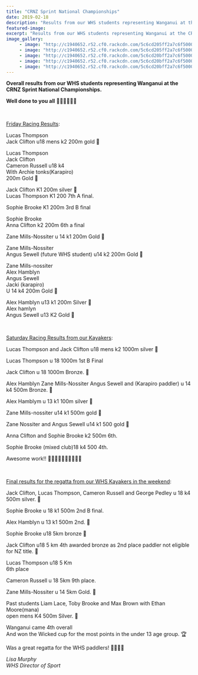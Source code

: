 ```yaml
---
title: "CRNZ Sprint National Championships"
date: 2019-02-18
description: "Results from our WHS students representing Wanganui at the CRNZ Sprint National Championships..."
featured-image: 
excerpt: "Results from our WHS students representing Wanganui at the CRNZ Sprint National Championships."
image_gallery:
     - image: "http://c1940652.r52.cf0.rackcdn.com/5c6cd205ff2a7c6f500003cc/51849604_1195507497265021_2916920386174058496_n.jpg"
     - image: "http://c1940652.r52.cf0.rackcdn.com/5c6cd205ff2a7c6f500003c9/51818538_1195507380598366_741374487013883904_o.jpg"
     - image: "http://c1940652.r52.cf0.rackcdn.com/5c6cd20bff2a7c6f500003d5/52392554_1195507533931684_4477201873606017024_n.jpg"
     - image: "http://c1940652.r52.cf0.rackcdn.com/5c6cd20bff2a7c6f500003d7/52565978_1195507523931685_8679867771204403200_n.jpg"
     - image: "http://c1940652.r52.cf0.rackcdn.com/5c6cd20bff2a7c6f500003d6/52439638_1195507570598347_8481737214693212160_n.jpg"
---
```


<p><strong>Overall results from our WHS students representing Wanganui at the CRNZ Sprint National Championships.</strong></p>
<p><span><strong>Well done to you all</strong>&nbsp;</span><span class="_5mfr"><span class="_6qdm">👍🏼</span></span><span class="_5mfr"><span class="_6qdm">👍🏼</span></span><span class="_5mfr"><span class="_6qdm">🥇</span></span><span class="_5mfr"><span class="_6qdm">🥇</span></span></p>
<p><strong><br /></strong></p>
<p><span style="text-decoration: underline;">Friday Racing Results</span>:</p>
<p>Lucas Thompson<span class="text_exposed_show"><br />Jack Clifton u18 mens k2 200m gold&nbsp;<span class="_5mfr"><span class="_6qdm">🥇</span></span></span></p>
<div class="text_exposed_show">
<p>Lucas Thompson&nbsp;<br />Jack Clifton<br />Cameron Russell u18 k4<br />With Archie tonks(Karapiro)<br />200m Gold&nbsp;<span class="_5mfr"><span class="_6qdm">🥇</span></span></p>
<p>Jack Clifton K1 200m silver&nbsp;<span class="_5mfr"><span class="_6qdm">🥈</span></span><br />Lucas Thompson K1 200 7th A final.</p>
<p>Sophie Brooke K1 200m 3rd B final</p>
<p>Sophie Brooke<br />Anna Clifton k2 200m 6th a final</p>
<p>Zane Mills-Nossiter u 14 k1 200m Gold&nbsp;<span class="_5mfr"><span class="_6qdm">🥇</span></span></p>
<p>Zane Mills-Nossiter&nbsp;<br />Angus Sewell (future WHS student) u14 k2 200m Gold&nbsp;<span class="_5mfr"><span class="_6qdm">🥇</span></span></p>
<p>Zane Mills-nossiter&nbsp;<br />Alex Hamblyn<br />Angus Sewell<br />Jacki (karapiro)<br />U 14 k4 200m Gold&nbsp;<span class="_5mfr"><span class="_6qdm">🥇</span></span></p>
<p>Alex Hamblyn u13 k1 200m Silver&nbsp;<span class="_5mfr"><span class="_6qdm">🥈</span></span><br />Alex hamlyn&nbsp;<br />Angus Sewell u13 K2 Gold&nbsp;<span class="_5mfr"><span class="_6qdm">🥇</span></span></p>
</div>
<div class="text_exposed_show">
<p>&nbsp;</p>
<p><span style="text-decoration: underline;">Saturday Racing Results from our Kayakers</span>:</p>
<div class="_1dwg _1w_m _q7o">
<div id="js_2c2" class="_5pbx userContent _3ds9 _3576" data-ft="{&quot;tn&quot;:&quot;K&quot;}">
<div id="id_5c6cd3b8846b90481629217" class="text_exposed_root text_exposed">
<p>Lucas Thompson and Jack Clifton u18 mens k2 1000m silver&nbsp;<span class="_5mfr"><span class="_6qdm">🥈</span></span></p>
<p>Lucas Thompson u 18 1000m 1st B Final</p>
<div class="text_exposed_show">
<p>Jack Clifton u 18 1000m Bronze.&nbsp;<span class="_5mfr"><span class="_6qdm">🥉</span></span></p>
<p>Alex Hamblyn Zane Mills-Nossiter Angus Sewell and (Karapiro paddler) u 14 k4 500m Bronze.&nbsp;<span class="_5mfr"><span class="_6qdm">🥉</span></span></p>
<p>Alex Hamblym u 13 k1 100m silver&nbsp;<span class="_5mfr"><span class="_6qdm">🥈</span></span></p>
<p>Zane Mills-nossiter u14 k1 500m gold&nbsp;<span class="_5mfr"><span class="_6qdm">🥇</span></span></p>
<p>Zane Nossiter and Angus Sewell u14 k1 500 gold&nbsp;<span class="_5mfr"><span class="_6qdm">🥇</span></span></p>
<p>Anna Clifton and Sophie Brooke k2 500m 6th.</p>
<p>Sophie Brooke (mixed club)18 k4 500 4th.</p>
<p>Awesome work!!&nbsp;<span class="_5mfr"><span class="_6qdm">🚣🏼&zwj;♀️</span></span><span class="_5mfr"><span class="_6qdm">🚣🏼&zwj;♂️</span></span><span class="_5mfr"><span class="_6qdm">👌🏻</span></span><span class="_5mfr"><span class="_6qdm">👌🏻</span></span></p>
</div>
</div>
</div>
</div>
<div class="text_exposed_show">
<p>&nbsp;</p>
</div>
<p><span style="text-decoration: underline;">Final results for the regatta from our WHS Kayakers in the weekend</span>:</p>
<p>Jack Clifton, Lucas Thompson, Cameron Russell and George Pedley u 18 k4 500m silver.&nbsp;<span class="_5mfr"><span class="_6qdm">🥈</span></span></p>
<p>Sophie Brooke u 18 k1 500m 2nd B final.</p>
<div class="text_exposed_show">
<p>Alex Hamblyn u 13 k1 500m 2nd.&nbsp;<span class="_5mfr"><span class="_6qdm">🥈</span></span></p>
<p>Sophie Brooke u18 5km bronze&nbsp;<span class="_5mfr"><span class="_6qdm">🥉</span></span></p>
<p>Jack Clifton u18 5 km 4th awarded bronze as 2nd place paddler not eligible for NZ title.&nbsp;<span class="_5mfr"><span class="_6qdm">🥉</span></span></p>
<p>Lucas Thompson u18 5 Km<br />6th place</p>
<p>Cameron Russell u 18 5km 9th place.</p>
<p>Zane Mills-Nossiter u 14 5km Gold.&nbsp;<span class="_5mfr"><span class="_6qdm">🥇</span></span></p>
<p>Past students Liam Lace, Toby Brooke and Max Brown with Ethan Moore(mana)<br />open mens K4 500m Silver.&nbsp;<span class="_5mfr"><span class="_6qdm">🥈</span></span></p>
<p>Wanganui came 4th overall&nbsp;<br />And won the Wicked cup for the most points in the under 13 age group.&nbsp;<span class="_5mfr"><span class="_6qdm">🏆</span></span></p>
<p>Was a great regatta for the WHS paddlers!&nbsp;<span class="_5mfr"><span class="_6qdm">💚</span></span><span class="_5mfr"><span class="_6qdm">💛</span></span><span class="_5mfr"><span class="_6qdm">💚</span></span><span class="_5mfr"><span class="_6qdm">💛</span></span></p>
</div>
<div class="text_exposed_show">
<p><em>Lisa Murphy</em><br /><em>WHS Director of Sport</em></p>
</div>
</div>

